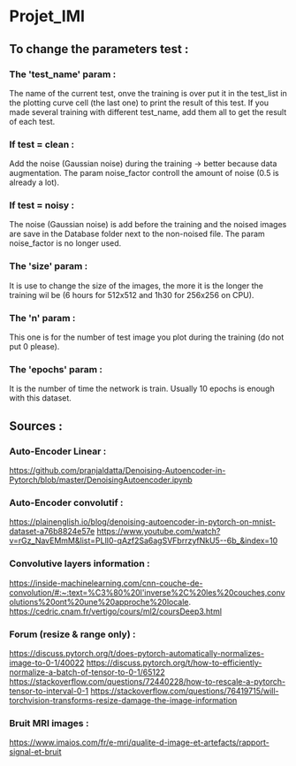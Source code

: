 # Projet_IMI

## To change the parameters test :

### The 'test_name' param :
The name of the current test, onve the training is over put it in the test_list in the plotting curve cell (the last one) to print the result of this test. If you made several training with different test_name, add them all to get the result of each test.

### If test = clean :
Add the noise (Gaussian noise) during the training -> better because data augmentation.
The param noise_factor controll the amount of noise (0.5 is already a lot).

### If test = noisy :
The noise (Gaussian noise) is add before the training and the noised images are save in the Database folder next to the non-noised file.
The param noise_factor is no longer used.

### The 'size' param :
It is use to change the size of the images, the more it is the longer the training wil be (6 hours for 512x512 and 1h30 for 256x256 on CPU).

### The 'n' param :
This one is for the number of test image you plot during the training (do not put 0 please).

### The 'epochs' param :
It is the number of time the network is train. Usually 10 epochs is enough with this dataset.

## Sources :

### Auto-Encoder Linear :
https://github.com/pranjaldatta/Denoising-Autoencoder-in-Pytorch/blob/master/DenoisingAutoencoder.ipynb

### Auto-Encoder convolutif :
https://plainenglish.io/blog/denoising-autoencoder-in-pytorch-on-mnist-dataset-a76b8824e57e
https://www.youtube.com/watch?v=rGz_NavEMmM&list=PLlI0-qAzf2Sa6agSVFbrrzyfNkU5--6b_&index=10

### Convolutive layers information :
https://inside-machinelearning.com/cnn-couche-de-convolution/#:~:text=%C3%80%20l'inverse%2C%20les%20couches,convolutions%20ont%20une%20approche%20locale.
https://cedric.cnam.fr/vertigo/cours/ml2/coursDeep3.html

### Forum (resize & range only) :
https://discuss.pytorch.org/t/does-pytorch-automatically-normalizes-image-to-0-1/40022
https://discuss.pytorch.org/t/how-to-efficiently-normalize-a-batch-of-tensor-to-0-1/65122
https://stackoverflow.com/questions/72440228/how-to-rescale-a-pytorch-tensor-to-interval-0-1
https://stackoverflow.com/questions/76419715/will-torchvision-transforms-resize-damage-the-image-information

### Bruit MRI images :
https://www.imaios.com/fr/e-mri/qualite-d-image-et-artefacts/rapport-signal-et-bruit